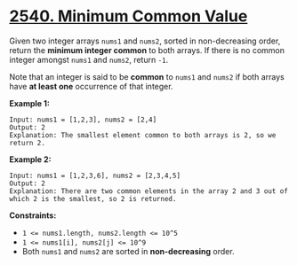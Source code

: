 # [2540. Minimum Common Value](https://leetcode.com/problems/minimum-common-value/description/?envType=daily-question&envId=2024-03-09)

Given two integer arrays `nums1` and `nums2`, sorted in non-decreasing order, return the **minimum integer common** to both arrays. If there is no common integer amongst `nums1` and `nums2`, return `-1`.

Note that an integer is said to be **common** to `nums1` and `nums2` if both arrays have **at least one** occurrence of that integer.

**Example 1:**

```
Input: nums1 = [1,2,3], nums2 = [2,4]
Output: 2
Explanation: The smallest element common to both arrays is 2, so we return 2.
```

**Example 2:**

```
Input: nums1 = [1,2,3,6], nums2 = [2,3,4,5]
Output: 2
Explanation: There are two common elements in the array 2 and 3 out of which 2 is the smallest, so 2 is returned.
```

**Constraints:**

-   `1 <= nums1.length, nums2.length <= 10^5`
-   `1 <= nums1[i], nums2[j] <= 10^9`
-   Both `nums1` and `nums2` are sorted in **non-decreasing** order.
